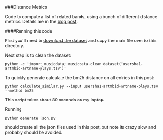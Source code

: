 ###Distance Metrics

Code to compute a list of related bands, using a bunch of different distance
metrics. Details are in the [blog post](http://www.benfrederickson.com/distance-metrics/).

####Running this code

First you'll need to [download the dataset](http://www.dtic.upf.edu/~ocelma/MusicRecommendationDataset/lastfm-360K.html) and copy the main file over to this directory.

Next step is to clean the dataset:

```python -c 'import musicdata; musicdata.clean_dataset("usersha1-artmbid-artname-plays.tsv")'```

To quickly generate calculate the bm25 distance on all entries in this post:

```
python calculate_similar.py --input usersha1-artmbid-artname-plays.tsv --method bm25
```

This script takes about 80 seconds on my laptop.

Running

```python generate_json.py```

should create all the json files used in this post, but note its crazy slow and probably should be
avoided.
